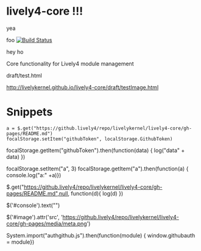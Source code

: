 # lively4-core !!!

yea


foo
[![Build Status](https://travis-ci.org/LivelyKernel/lively4-core.svg)](https://travis-ci.org/LivelyKernel/lively4-core)



hey ho

Core functionality for Lively4 module management


draft/test.html

http://livelykernel.github.io/lively4-core/draft/testImage.html




# Snippets

    a = $.get("https://github.lively4/repo/livelykernel/lively4-core/gh-pages/README.md")
    focalStorage.setItem("githubToken", localStorage.GithubToken)

focalStorage.getItem("githubToken").then(function(data) { log("data" + data) })


focalStorage.setItem("a", 3)
focalStorage.getItem("a").then(function(a) { console.log("a:" +a)})

$.get("https://github.lively4/repo/livelykernel/lively4-core/gh-pages/README.md",null, function(d){ log(d) })

$('#console').text("")

$('#image').attr('src', 'https://github.lively4/repo/livelykernel/lively4-core/gh-pages/media/meta.png')

System.import("authgithub.js").then(function(module) { window.githubauth = module}) 



